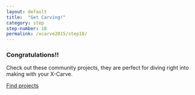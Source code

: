 ```yaml
---
layout: default
title:  "Get Carving!"
category: step
step-number: 18
permalink: /xcarve2015/step18/
---
```


### Congratulations!!

Check out these community projects, they are perfect for diving right into making with your X-Carve.

<a href="http://inventables.com/projects" class="btn btn-invent btn-animate-arrow">Find projects</a>
